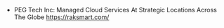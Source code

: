 - PEG Tech Inc: Managed Cloud Services At Strategic Locations Across The Globe
  https://raksmart.com/